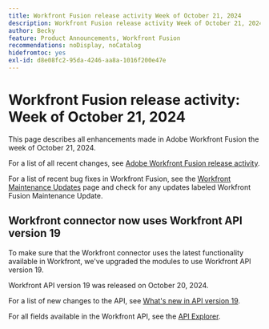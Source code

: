 ```yaml
---
title: Workfront Fusion release activity Week of October 21, 2024
description: Workfront Fusion release activity Week of October 21, 2024
author: Becky
feature: Product Announcements, Workfront Fusion
recommendations: noDisplay, noCatalog
hidefromtoc: yes
exl-id: d8e08fc2-95da-4246-aa8a-1016f200e47e
---
```

# Workfront Fusion release activity: Week of October 21, 2024

This page describes all enhancements made in Adobe Workfront Fusion the week of October 21, 2024.

For a list of all recent changes, see [Adobe Workfront Fusion release activity](/help/workfront-fusion/fusion-product-releases/fusion-release-activity.md).

For a list of recent bug fixes in Workfront Fusion, see the [Workfront Maintenance Updates](https://experienceleague.adobe.com/docs/workfront-known-issues/releases/current-updates.html) page and check for any updates labeled Workfront Fusion Maintenance Update.

## Workfront connector now uses Workfront API version 19

To make sure that the Workfront connector uses the latest functionality available in Workfront, we've upgraded the modules to use Workfront API version 19. 

Workfront API version 19 was released on October 20, 2024.

For a list of new changes to the API, see [What's new in API version 19](https://experienceleague.adobe.com/en/docs/workfront/using/adobe-workfront-api/api-notes/new-api-version-19).

For all fields available in the Workfront API, see the [API Explorer](https://developer.adobe.com/workfront/api-explorer).
